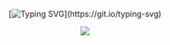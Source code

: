 <div align="center">
  
 <!-- Readme Typing SVG 动态打字效果 -->
 [![Typing SVG](https://readme-typing-svg.demolab.com?font=Roboto&pause=1000&center=true&vCenter=true&width=435&separator=%3D&lines=System.out.println(%22Hello+World!%22);%3Dconsole.log('Hello+World!');%3Dstd%3A%3Acout+%3C%3C+%22Hello%2C+World!%22+%3C%3C+std%3A%3Aendl;)](https://git.io/typing-svg)
  
  <img src="https://cdn.jsdelivr.net/gh/Spicy-Rabbit-Head/Spicy-Rabbit-Head/img/type.gif" /><br>
</div>
